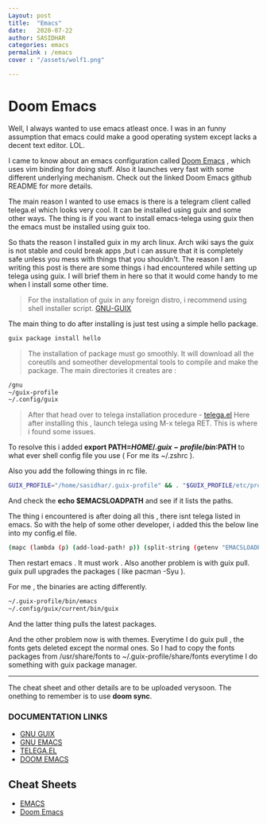 ```yaml
---
Layout: post
title:  "Emacs"
date:   2020-07-22
author: SASIDHAR
categories: emacs
permalink : /emacs
cover : "/assets/wolf1.png"

---
```

# Doom Emacs

Well, I always wanted to use emacs atleast once. I was in an funny assumption that emacs could make a good operating system except lacks a decent text editor. LOL.

I came to know about an emacs configuration called [Doom Emacs](https://github.com/hlissner/doom-emacs) , which uses vim binding for doing stuff. Also it launches very fast with some different underlying mechanism. Check out the linked Doom Emacs github README for more details.

The main reason I wanted to use emacs is there is a telegram client called telega.el which looks very cool. It can be installed using guix and some other ways. The thing is if you want to install emacs-telega using  guix then the emacs must be installed using guix too. 

So thats the reason I installed guix in my arch linux. Arch wiki says the guix is not stable and could break apps ,but i can assure that it is completely safe unless you mess with things that you shouldn't. The reason I am writing this post is there are some things i had encountered while setting up telega using guix. I will brief them in here so that it would come handy to me when I install some other time.

>For the installation of guix in any foreign distro, i recommend using shell installer script.
[GNU-GUIX](https://guix.gnu.org/manual/en/html_node/Binary-Installation.html)

The main thing to do after installing is just test using a simple hello package.

```sh
guix package install hello
```
>The installation of package must go smoothly. It will download all the coreutils and someother developmental tools to compile and make the package. The main directories it creates are :

```sh
/gnu
~/guix-profile
~/.config/guix

```
>After that head over to telega installation procedure - [telega.el](https://github.com/zevlg/telega.el)
Here after installing this , launch telega using M-x telega RET. This is where i found some issues.

To resolve this i added **export PATH=$HOME/.guix-profile/bin:$PATH** to what ever shell config file you use ( For me its ~/.zshrc ).

Also you add the following things in rc file.

```sh
GUIX_PROFILE="/home/sasidhar/.guix-profile" && . "$GUIX_PROFILE/etc/profile" 
```

And check the **echo $EMACSLOADPATH** and see if it lists the paths. 

The thing i encountered is after doing all this , there isnt telega listed in emacs. So with the help of some other developer, i added this the below line into my config.el file.

```sh
(mapc (lambda (p) (add-load-path! p)) (split-string (getenv "EMACSLOADPATH") ":"))
```
Then restart emacs . It must work . Also another problem is with guix pull. guix pull upgrades the packages ( like pacman -Syu ).

For me , the binaries are acting differently.

```sh
~/.guix-profile/bin/emacs
~/.config/guix/current/bin/guix 
```
And the latter thing pulls the latest packages. 

And the other problem now is with themes. Everytime I do guix pull , the fonts gets deleted except the normal ones. So I had to copy the fonts packages from /usr/share/fonts to ~/.guix-profile/share/fonts everytime I do something with guix package manager.

---
The cheat sheet and other details are to be uploaded verysoon. The onething to remember is to use **doom sync**. 


### DOCUMENTATION LINKS
- [GNU GUIX](http://gnu.org)
- [GNU EMACS](http://gnu.org/software/emacs)
- [TELEGA.EL](https://github.com/zevlg/telega.el)
- [DOOM EMACS](https://github.com/hlissner/doom-emacs) 

## Cheat Sheets
- [EMACS](/assets/emacs.pdf)
- [Doom Emacs](/assets/doomemacs.pdf)






